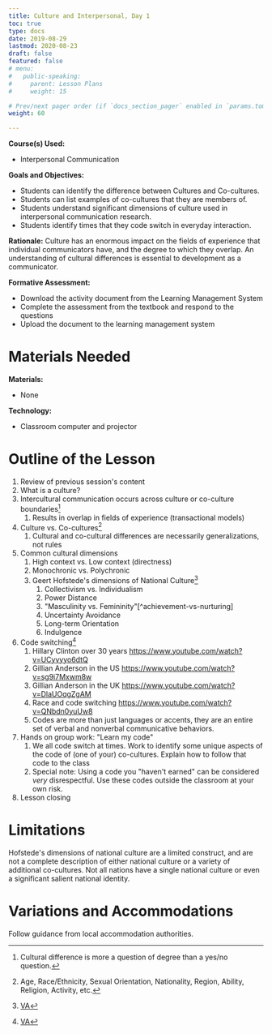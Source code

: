 ```yaml
---
title: Culture and Interpersonal, Day 1
toc: true
type: docs
date: 2019-08-29
lastmod: 2020-08-23
draft: false
featured: false
# menu:
#   public-speaking:
#     parent: Lesson Plans
#     weight: 15

# Prev/next pager order (if `docs_section_pager` enabled in `params.toml`)
weight: 60

---
```


**Course(s) Used:**

* Interpersonal Communication

**Goals and Objectives:**

* Students can identify the difference between Cultures and Co-cultures.
* Students can list examples of co-cultures that they are members of.
* Students understand significant dimensions of culture used in interpersonal communication research.
* Students identify times that they code switch in everyday interaction.

**Rationale:** Culture has an enormous impact on the fields of experience that individual communicators have, and the degree to which they overlap.
An understanding of cultural differences is essential to development as a communicator.

**Formative Assessment:**

* Download the activity document from the Learning Management System
* Complete the assessment from the textbook and respond to the questions
* Upload the document to the learning management system

# Materials Needed

**Materials:**

* None

**Technology:**

* Classroom computer and projector

# Outline of the Lesson

1.  Review of previous session's content
2.  What is a culture?
3.  Intercultural communication occurs across culture or co-culture boundaries[^question-of-degree]
    1.  Results in overlap in fields of experience (transactional models)
4.  Culture vs. Co-cultures[^co-culture-examples]
    1.  Cultural and co-cultural differences are necessarily generalizations, not rules
5.  Common cultural dimensions
    1.  High context vs. Low context (directness)
    2.  Monochronic vs. Polychronic
    3.  Geert Hofstede's dimensions of National Culture[^va-ci1]
        1.  Collectivism vs. Individualism
        2.  Power Distance
        3.  "Masculinity vs. Femininity"[^achievement-vs-nurturing]
        4.  Uncertainty Avoidance
        5.  Long-term Orientation
        6.  Indulgence
6.  Code switching[^va-ci2]
    1.  Hillary Clinton over 30 years https://www.youtube.com/watch?v=UCyvyyo6dtQ
    2.  Gillian Anderson in the US https://www.youtube.com/watch?v=sg9i7Mxwm8w
    3.  Gillian Anderson in the UK https://www.youtube.com/watch?v=DlaUOqgZgAM
    4.  Race and code switching https://www.youtube.com/watch?v=QNbdn0yuUw8
    5.  Codes are more than just languages or accents, they are an entire set of verbal and nonverbal communicative behaviors.
7.  Hands on group work: "Learn my code"
    1.  We all code switch at times. Work to identify some unique aspects of the code of (one of your) co-cultures. Explain how to follow that code to the class
    2.  Special note: Using a code you "haven't earned" can be considered *very* disrespectful. Use these codes outside the classroom at your own risk.
8.  Lesson closing

[^va-ci1]: [VA](/course/interpersonal/visual-aid/culture-and-interpersonal-1/)
[^va-ci2]: [VA](/course/interpersonal/visual-aid/culture-and-interpersonal-2/)

[^achivement-vs-nurturing]: Other researchers instead uses an "achievement vs. nurturing" dimension, which covers similar territory and carries less "baggage"
[^question-of-degree]: Cultural difference is more a question of degree than a yes/no question.
[^co-culture-examples]: Age, Race/Ethnicity, Sexual Orientation, Nationality, Region, Ability, Religion, Activity, etc.

# Limitations

Hofstede's dimensions of national culture are a limited construct, and are not a complete description of either national culture or a variety of additional co-cultures. Not all nations have a single national culture or even a significant salient national identity.

<!--
# Debrief
-->

# Variations and Accommodations

Follow guidance from local accommodation authorities.

<!-- End Notes -->

<!-- Previous Versions:

   v#   | Date       | Modifications
  ------|:-----------|:-------------
  v0.00 | 2020-08-23 | Changes for Canvas, pandemic
  v0.00 | 2019-08-29 | Initial Version

-->
